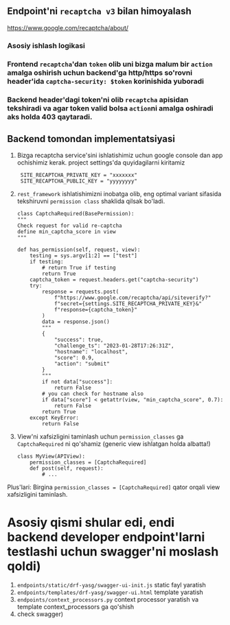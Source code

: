## Endpoint'ni `recaptcha v3` bilan himoyalash

https://www.google.com/recaptcha/about/

### Asosiy ishlash logikasi
### Frontend `recaptcha`'dan `token` olib uni bizga malum bir `action` amalga oshirish uchun backend'ga http/https so'rovni header'ida `captcha-security: $token` korinishida yuboradi
### Backend header'dagi token'ni olib `recaptcha` apisidan tekshiradi va agar token valid bolsa `action`ni amalga oshiradi aks holda 403 qaytaradi.


## Backend tomondan implementatsiyasi
1. Bizga recaptcha service'sini ishlatishimiz uchun google console dan app ochishimiz kerak. project settings'da quyidagilarni kiritamiz
   ```
    SITE_RECAPTCHA_PRIVATE_KEY = "xxxxxxx"
    SITE_RECAPTCHA_PUBLIC_KEY = "yyyyyyyy"
   ```
2. `rest_framework` ishlatishimizni inobatga olib, eng optimal variant sifasida tekshiruvni `permission class` shaklida qilsak bo'ladi.
    ```
   class CaptchaRequired(BasePermission):
    """
    Check request for valid re-captcha
    define min_captcha_score in view
    """

    def has_permission(self, request, view):
        testing = sys.argv[1:2] == ["test"]
        if testing:
            # return True if testing
            return True
        captcha_token = request.headers.get("captcha-security")
        try:
            response = requests.post(
                f"https://www.google.com/recaptcha/api/siteverify?"
                f"secret={settings.SITE_RECAPTCHA_PRIVATE_KEY}&"
                f"response={captcha_token}"
            )
            data = response.json()
            """
            {
                "success": true,
                "challenge_ts": "2023-01-28T17:26:31Z",
                "hostname": "localhost",
                "score": 0.9,
                "action": "submit"
            }
            """
            if not data["success"]:
                return False
            # you can check for hostname also
            if data["score"] < getattr(view, "min_captcha_score", 0.7):
                return False
            return True
        except KeyError:
            return False

   ```
3. View'ni xafsizligini taminlash uchun `permission_classes` ga `CaptchaRequired` ni qo'shamiz (generic view ishlatgan holda albatta!)
    ```
    class MyView(APIView):
        permission_classes = [CaptchaRequired]
        def post(self, request):
            # ...
    ```
   
Plus'lari:
    Birgina `permission_classes = [CaptchaRequired]` qator orqali view xafsizligini taminlash.


# Asosiy qismi shular edi, endi backend developer endpoint'larni testlashi uchun swagger'ni moslash qoldi)

1. `endpoints/static/drf-yasg/swagger-ui-init.js` static fayl yaratish
2. `endpoints/templates/drf-yasg/swagger-ui.html` template yaratish
3. `endpoints/context_processors.py` context processor yaratish va template context_processors ga qo'shish
4. check swagger)
